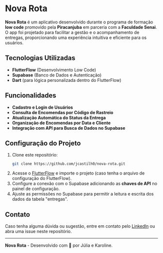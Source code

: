 # Nova Rota

**Nova Rota** é um aplicativo desenvolvido durante o programa de formação **low code** promovido pela **Piracanjuba** em parceria com a **Faculdade Senai**. O app foi projetado para facilitar a gestão e o acompanhamento de entregas, proporcionando uma experiência intuitiva e eficiente para os usuários.

## Tecnologias Utilizadas
- **FlutterFlow** (Desenvolvimento Low Code)
- **Supabase** (Banco de Dados e Autenticação)
- **Dart** (para lógica personalizada dentro do FlutterFlow)

## Funcionalidades
- **Cadastro e Login de Usuários**
- **Consulta de Encomendas por Código de Rastreio**
- **Atualização Automática do Status da Entrega**
- **Organização de Encomendas por Data e Cliente**
- **Integração com API para Busca de Dados no Supabase**

## Configuração do Projeto
1. Clone este repositório:
   ```sh
   git clone https://github.com/jcastilh0/nova-rota.git
   ```
2. Acesse o [FlutterFlow](https://flutterflow.io/) e importe o projeto (caso tenha o arquivo de configuração do FlutterFlow).
3. Configure a conexão com o Supabase adicionando as **chaves de API** no painel de configuração.
4. Ajuste as permissões no Supabase para permitir a leitura e escrita dos dados da tabela "entregas".

## Contato
Caso tenha alguma dúvida ou sugestão, entre em contato pelo [LinkedIn](www.linkedin.com/in/julia-bbassi-castilho) ou abra uma issue neste repositório.

---
**Nova Rota** - Desenvolvido com 💙 por Júlia e Karoline.


